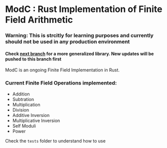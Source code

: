 # ModC : Rust Implementation of Finite Field Arithmetic

### Warning: This is strcitly for learning purposes and currently should not be used in any production environment

#### Check [next branch](https://github.com/varun-doshi/modc/tree/next) for a more generalized library. New updates will be pushed to this branch first

ModC is an ongoing Finite Field Implementation in Rust. 

### Current Finite Field Operations implemented:
- Addition
- Subtration
- Multiplication
- Division
- Additive Inversion
- Multiplicative Inversion
- Self Moduli
- Power


Check the `tests` folder to understand how to use

